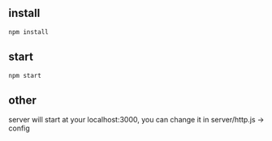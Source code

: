 ## install
```
npm install 
```

## start
```
npm start
```

## other
server will start at your localhost:3000, you can change it in server/http.js -> config